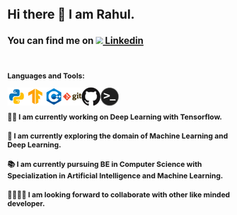 # Hi there 👋 I am Rahul.


## You can find me on [![ ](https://i.stack.imgur.com/gVE0j.png) Linkedin](https://www.linkedin.com/in/rahuljana-4/)


<br />

### Languages and Tools:
<img align="left" alt="Python" width="42px" src="https://raw.githubusercontent.com/RahulJana/RahulJana/main/Logo/icons8-python-144.png" />

<img align="left" alt="TensorFlow" width="42px" src="https://raw.githubusercontent.com/RahulJana/RahulJana/main/Logo/icons8-tensorflow-144.png" />

<img align="left" alt="C++" width="42px" src="https://raw.githubusercontent.com/RahulJana/RahulJana/main/Logo/icons8-c%2B%2B-144.png" />

<img align="left" alt="Git" width="42px" src="https://raw.githubusercontent.com/github/explore/80688e429a7d4ef2fca1e82350fe8e3517d3494d/topics/git/git.png" />

<img align="left" alt="GitHub" width="42px" src="https://raw.githubusercontent.com/github/explore/78df643247d429f6cc873026c0622819ad797942/topics/github/github.png"/>

<img align="left" alt="Terminal" width="42px" src="https://raw.githubusercontent.com/github/explore/80688e429a7d4ef2fca1e82350fe8e3517d3494d/topics/terminal/terminal.png" />
<br />
<br />



### 💪🏼 I am currently working on Deep Learning with Tensorflow.
### 🔭 I am currently exploring the domain of Machine Learning and Deep Learning.
### 📚 I am currently pursuing BE in Computer Science with Specialization in Artificial Intelligence and Machine Learning.
### 🤜🏼🤛🏼 I am looking forward to collaborate with other like minded developer.

